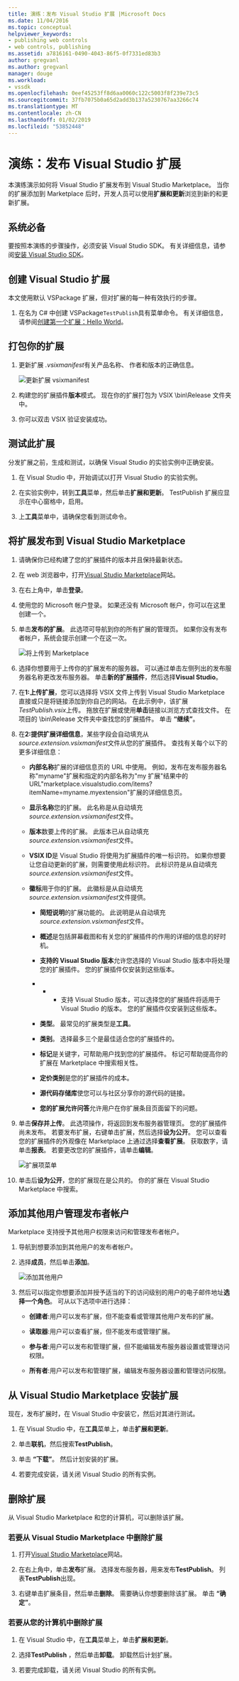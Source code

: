 ```yaml
---
title: 演练：发布 Visual Studio 扩展 |Microsoft Docs
ms.date: 11/04/2016
ms.topic: conceptual
helpviewer_keywords:
- publishing web controls
- web controls, publishing
ms.assetid: a7816161-0490-4043-86f5-0f7331ed83b3
author: gregvanl
ms.author: gregvanl
manager: douge
ms.workload:
- vssdk
ms.openlocfilehash: 0eef45253ff8d6aa0060c122c5003f8f239e73c5
ms.sourcegitcommit: 37fb7075b0a65d2add3b137a5230767aa3266c74
ms.translationtype: MT
ms.contentlocale: zh-CN
ms.lasthandoff: 01/02/2019
ms.locfileid: "53852448"
---
```

# <a name="walkthrough-publish-a-visual-studio-extension"></a>演练：发布 Visual Studio 扩展

本演练演示如何将 Visual Studio 扩展发布到 Visual Studio Marketplace。 当你的扩展添加到 Marketplace 后时，开发人员可以使用**扩展和更新**浏览到新的和更新扩展。

## <a name="prerequisites"></a>系统必备

 要按照本演练的步骤操作，必须安装 Visual Studio SDK。 有关详细信息，请参阅[安装 Visual Studio SDK](../extensibility/installing-the-visual-studio-sdk.md)。

## <a name="create-a-visual-studio-extension"></a>创建 Visual Studio 扩展

本文使用默认 VSPackage 扩展，但对扩展的每一种有效执行的步骤。

1. 在名为 C# 中创建 VSPackage`TestPublish`具有菜单命令。 有关详细信息，请参阅[创建第一个扩展：Hello World](../extensibility/extensibility-hello-world.md)。

## <a name="package-your-extension"></a>打包你的扩展

1. 更新扩展 *.vsixmanifest*有关产品名称、 作者和版本的正确信息。

   ![更新扩展 vsixmanifest](media/update-extension-vsixmanifest.png)

2. 构建您的扩展插件**版本**模式。 现在你的扩展打包为 VSIX \bin\Release 文件夹中。

3. 你可以双击 VSIX 验证安装成功。

## <a name="test-the-extension"></a>测试此扩展

 分发扩展之前，生成和测试，以确保 Visual Studio 的实验实例中正确安装。

1. 在 Visual Studio 中，开始调试以打开 Visual Studio 的实验实例。

2. 在实验实例中，转到**工具**菜单，然后单击**扩展和更新**。 TestPublish 扩展应显示在中心窗格中，启用。

3. 上**工具**菜单中，请确保您看到测试命令。

## <a name="publish-the-extension-to-the-visual-studio-marketplace"></a>将扩展发布到 Visual Studio Marketplace

1. 请确保你已经构建了您的扩展插件的版本并且保持最新状态。

2. 在 web 浏览器中，打开[Visual Studio Marketplace](https://marketplace.visualstudio.com/vs)网站。

3. 在右上角中，单击**登录**。

4. 使用您的 Microsoft 帐户登录。 如果还没有 Microsoft 帐户，你可以在这里创建一个。

5. 单击**发布的扩展**。  此选项可导航到你的所有扩展的管理页。 如果你没有发布者帐户，系统会提示创建一个在这一次。

   ![将上传到 Marketplace](media/upload-to-marketplace.png)

6. 选择你想要用于上传你的扩展发布的服务器。 可以通过单击左侧列出的发布服务器名称更改发布服务器。 单击**新的扩展插件**，然后选择**Visual Studio**。

7. 在**1:上传扩展**，您可以选择将 VSIX 文件上传到 Visual Studio Marketplace 直接或只是将链接添加到你自己的网站。 在此示例中，该扩展*TestPublish.vsix*上传。 拖放在扩展或使用**单击**链接以浏览方式查找文件。 在项目的 \bin\Release 文件夹中查找您的扩展插件。  单击 **“继续”**。

8. 在**2:提供扩展详细信息**，某些字段会自动填充从*source.extension.vsixmanifest*文件从您的扩展插件。 查找有关每个以下的更多详细信息：

    * **内部名称**扩展的详细信息页的 URL 中使用。 例如，发布在发布服务器名称"myname"扩展和指定的内部名称为"my 扩展"结果中的 URL"marketplace.visualstudio\.com/items?itemName=myname.myextension"扩展的详细信息页。
    
    * **显示名称**您的扩展。 此名称是从自动填充*source.extension.vsixmanifest*文件。
   
    * **版本**数要上传的扩展。 此版本已从自动填充*source.extension.vsixmanifest*文件。
    
    * **VSIX ID**是 Visual Studio 将使用为扩展插件的唯一标识符。 如果你想要让您自动更新的扩展，则需要使用此标识符。 此标识符是从自动填充*source.extension.vsixmanifest*文件。
    
   * **徽标**用于你的扩展。 此徽标是从自动填充*source.extension.vsixmanifest*文件提供。
    
     * **简短说明**的扩展功能的。 此说明是从自动填充*source.extension.vsixmanifest*文件。
    
     * **概述**是包括屏幕截图和有关您的扩展插件的作用的详细的信息的好时机。
    
     * **支持的 Visual Studio 版本**允许您选择的 Visual Studio 版本中将处理您的扩展插件。 您的扩展插件仅安装到这些版本。
    
     * * * 支持 Visual Studio 版本，可以选择您的扩展插件将适用于 Visual Studio 的版本。 您的扩展插件仅安装到这些版本。
    
     * **类型**。 最常见的扩展类型是**工具**。
    
     * **类别**。 选择最多三个是最佳适合您的扩展插件的。
    
     * **标记**是关键字，可帮助用户找到您的扩展插件。 标记可帮助提高你的扩展在 Marketplace 中搜索相关性。
    
     * **定价类别**是您的扩展插件的成本。
    
     * **源代码存储库**使您可以与社区分享你的源代码的链接。
    
     * **您的扩展允许问答**允许用户在你扩展条目页面留下的问题。

9. 单击**保存并上传**。 此选项操作，将返回到发布服务器管理页。 您的扩展插件尚未发布。 若要发布扩展，右键单击扩展，然后选择**设为公开**。 您可以查看您的扩展插件的外观像在 Marketplace 上通过选择**查看扩展**。 获取数字，请单击**报表**。 若要更改您的扩展插件，请单击**编辑**。

   ![扩展项菜单](media/extension-entry-menu.png)

10. 单击后**设为公开**，您的扩展现在是公共的。 你的扩展在 Visual Studio Marketplace 中搜索。

## <a name="add-additional-users-to-manage-your-publisher-account"></a>添加其他用户管理发布者帐户

Marketplace 支持授予其他用户权限来访问和管理发布者帐户。

1. 导航到想要添加到其他用户的发布者帐户。

2. 选择**成员**，然后单击**添加**。

   ![添加其他用户](media/add-users.png)

3. 然后可以指定你想要添加并授予适当的下的访问级别的用户的电子邮件地址**选择一个角色**。  可从以下选项中进行选择：

   * **创建者**:用户可以发布扩展，但不能查看或管理其他用户发布的扩展。
  
   * **读取器**:用户可以查看扩展，但不能发布或管理扩展。
  
   * **参与者**:用户可以发布和管理扩展，但不能编辑发布服务器设置或管理访问权限。
  
   * **所有者**:用户可以发布和管理扩展，编辑发布服务器设置和管理访问权限。
  
## <a name="install-the-extension-from-the-visual-studio-marketplace"></a>从 Visual Studio Marketplace 安装扩展

现在，发布扩展时，在 Visual Studio 中安装它，然后对其进行测试。

1. 在 Visual Studio 中，在**工具**菜单上，单击**扩展和更新**。

2. 单击**联机**，然后搜索**TestPublish**。

3. 单击 **“下载”**。 然后计划安装的扩展。

4. 若要完成安装，请关闭 Visual Studio 的所有实例。

## <a name="remove-the-extension"></a>删除扩展

从 Visual Studio Marketplace 和您的计算机，可以删除该扩展。

### <a name="to-remove-the-extension-from-the-visual-studio-marketplace"></a>若要从 Visual Studio Marketplace 中删除扩展

1. 打开[Visual Studio Marketplace](https://marketplace.visualstudio.com/vs)网站。

2. 在右上角中，单击**发布**扩展。 选择发布服务器，用来发布**TestPublish**。 列表**TestPublish**出现。

3. 右键单击扩展条目，然后单击**删除**。 需要确认你想要删除该扩展。 单击 **“确定”**。

### <a name="to-remove-the-extension-from-your-computer"></a>若要从您的计算机中删除扩展

1. 在 Visual Studio 中，在**工具**菜单上，单击**扩展和更新**。

2. 选择**TestPublish** ，然后单击**卸载**。 卸载然后计划扩展。

3. 若要完成卸载，请关闭 Visual Studio 的所有实例。
